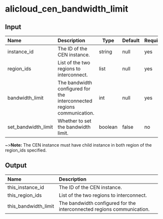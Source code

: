 # alicloud_cen_bandwidth_limit

## Input

| Name            | Description                                                  | Type   | Default | Required |
| :-------------- | :----------------------------------------------------------- | ------ | ------- | -------- |
| instance_id     | The ID of the CEN instance.                                  | string | null    | yes      |
| region_ids      | List of the two regions to interconnect.                     | list   | null    | yes      |
| bandwidth_limit | The bandwidth configured for the interconnected regions communication. | int    | null     | yes      |
| set_bandwidth_limit | Whether to set the bandwidth limit.                      | boolean| false   | no       |
~>**Note:** The CEN instance must have child instance in both region of the region_ids specified.

## Output
| Name            | Description                                                  |
| :-------------- | :----------------------------------------------------------- |
| this_instance_id | The ID of the CEN instance.                                 |
| this_region_ids | List of the two regions to interconnect.                     |
| this_bandwidth_limit | The bandwidth configured for the interconnected regions communication. |
